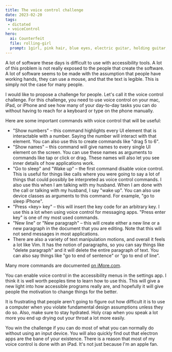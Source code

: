 ```yaml
---
title: The voice control challenge
date: 2023-02-20
tags:
 - dictated
 - voiceControl
hero:
  ai: Counterfeit
  file: rolling-girl
  prompt: 1girl, pink hair, blue eyes, electric guitar, holding guitar, holding plectrum, guitar strap, hoodie, microphone, singing, hatsune miku
---
```


A lot of software these days is difficult to use with accessibility
tools. A lot of this problem is not really exposed to the people that
create the software. A lot of software seems to be made with the
assumption that people have working hands, they can use a mouse, and
that the text is legible. This is simply not the case for many people.

I would like to propose a challenge for people. Let's call it the
voice control challenge. For this challenge, you need to use voice
control on your mac, iPad, or iPhone and see how many of your
day-to-day tasks you can do without having to reach for a keyboard or
type on the phone manually.

Here are some important commands with voice control that will be useful:

* "Show numbers" – this command highlights every UI element that is
  interactable with a number. Saying the number will interact with
  that element. You can also use this to create commands like "drag 5
  to 6".
* "Show names" – this command will give names to every single UI
  element on the screen. You can use these names as arguments to
  commands like tap or click or drag. These names will also let you
  see inner details of how applications work.
* "Go to sleep" and "Wake up" – the first command disable voice
  control. This is useful for things like calls where you were going
  to say a lot of things that could possibly be interpreted as voice
  control commands. I also use this when I am talking with my husband.
  When I am done with the call or talking with my husband, I say "wake
  up". You can also use device classes as arguments to this command.
  For example, "go to sleep iPhone".
* "Press &lt;key&gt; key" – this will insert the key code for an
  arbitrary key. I use this a lot when using voice control for
  messaging apps. "Press enter key" is one of my most used commands.
* "New line" or "New paragraph" – this will create either a new line
  or a new paragraph in the document that you are editing. Note that
  this will not send messages in most applications.
* There are also a variety of text manipulation motions, and overall
  it feels a lot like Vim. It has the notion of paragraphs, so you can
  say things like "delete paragraph" and it will delete the entire
  paragraph of text. You can also say things like "go to end of
  sentence" or "go to end of line".

Many more commands are documented [on
iMore.com](https://www.imore.com/everything-you-can-do-voice-control-iphone-and-ipad).

You can enable voice control in the accessibility menus in the
settings app. I think it is well worth peoples time to learn how to
use this. This will give a new light into how accessible programs
really are, and hopefully it will give people the motivation to change
things for the better.

It is frustrating that people aren't going to figure out how difficult
it is to use a computer when you violate fundamental design
assumptions unless they do so. Also, make sure to stay hydrated. Holy
crap when you speak a lot more you end up drying out your throat a lot
more easily.

You win the challenge if you can do most of what you can normally do
without using an input device. You will also quickly find out that
electron apps are the bane of your existence. There is a reason that
most of my voice control is done with an iPad. It's not just because
I'm an apple fan.
